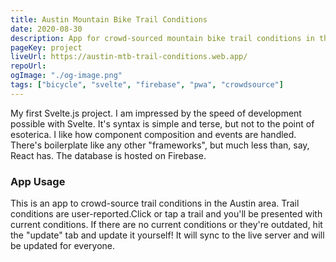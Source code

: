 ```yaml
---
title: Austin Mountain Bike Trail Conditions
date: 2020-08-30
description: App for crowd-sourced mountain bike trail conditions in the Austin area.
pageKey: project
liveUrl: https://austin-mtb-trail-conditions.web.app/
repoUrl: 
ogImage: "./og-image.png"
tags: ["bicycle", "svelte", "firebase", "pwa", "crowdsource"]
---
```


My first Svelte.js project. I am impressed by the speed of development possible with Svelte. It's syntax is simple and terse, but not to the point of esoterica. I like how component composition and events are handled. There's boilerplate like any other "frameworks", but much less than, say, React has. The database is hosted on Firebase.

### App Usage

This is an app to crowd-source trail conditions in the Austin area. Trail conditions are user-reported.Click or tap a trail and you'll be presented with current conditions. If there are no current conditions or they're outdated, hit the "update" tab and update it yourself! It will sync to the live server and will be updated for everyone.